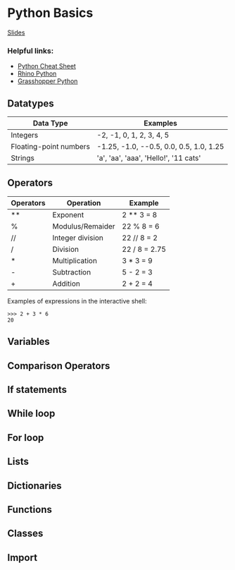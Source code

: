 # Python Basics

[Slides](https://docs.google.com/presentation/d/18gRu0YkcW7mqnBnbwF6pWwpPwLOq62JegKYO-cR6Ae0/edit?usp=sharing)

### Helpful links:

* [Python Cheat Sheet](https://www.pythoncheatsheet.org/)
* [Rhino Python](https://developer.rhino3d.com/guides/rhinopython/)
* [Grasshopper Python](https://developer.rhino3d.com/guides/rhinopython/your-first-python-script-in-grasshopper/)



## Datatypes

Data Type  | Examples 
---- | ---- 
Integers |	-2, -1, 0, 1, 2, 3, 4, 5
Floating-point numbers | -1.25, -1.0, --0.5, 0.0, 0.5, 1.0, 1.25
Strings | 'a', 'aa', 'aaa', 'Hello!', '11 cats'


## Operators

Operators  | Operation  | Example
---- | ---- | ---- 
** | Exponent | 2 ** 3 = 8
% | Modulus/Remaider | 22 % 8 = 6
// | Integer division | 22 // 8 = 2
/ | Division | 22 / 8 = 2.75
 * | Multiplication | 3 * 3 = 9
 - | Subtraction | 5 - 2 = 3
 + | Addition | 2 + 2 = 4

Examples of expressions in the interactive shell:

    >>> 2 + 3 * 6
    20

## Variables

## Comparison Operators

## If statements

## While loop

## For loop

## Lists

## Dictionaries

## Functions

## Classes

## Import







